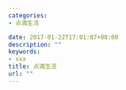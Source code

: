 ```yaml
---
categories:
- 点滴生活

date: 2017-01-22T17:01:07+08:00
description: ""
keywords:
- xxx
title: 点滴生活
url: ""
---
```


